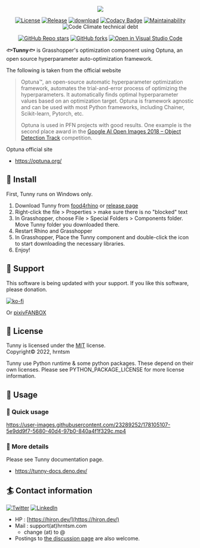 <p align="center">
  <img src="https://raw.githubusercontent.com/hrntsm/Tunny-docs/main/static/home-og.png" />
</p>
<p align="center">
  <a href="https://github.com/hrntsm/Tunny/blob/master/LICENSE"><img src="https://img.shields.io/github/license/hrntsm/Tunny" alt="License"></a>
  <a href="https://github.com/hrntsm/Tunny/releases"><img src="https://img.shields.io/github/v/release/hrntsm/Tunny" alt="Release"></a>
  <a href="https://github.com/hrntsm/Tunny/releases"><img src="https://img.shields.io/github/downloads/hrntsm/Tunny/total" alt="download"></a>
  <a href="https://www.codacy.com/gh/hrntsm/Tunny/dashboard?utm_source=github.com&amp;utm_medium=referral&amp;utm_content=hrntsm/Tunny&amp;utm_campaign=Badge_Grade"><img src="https://app.codacy.com/project/badge/Grade/c7947be6770545e88153125060b41284" alt="Codacy Badge"></a>
  <a href="https://codeclimate.com/github/hrntsm/Tunny/maintainability"><img src="https://api.codeclimate.com/v1/badges/63a5b0a923062d25ad23/maintainability" alt="Maintainability"></a>
  <img src="https://img.shields.io/codeclimate/tech-debt/hrntsm/Tunny" alt="Code Climate technical debt">
</p>
<p align="center">
  <a href="https://github.com/hrntsm/Tunny"><img src="https://img.shields.io/github/stars/hrntsm/Tunny?style=social" alt="GitHub Repo stars"></a>
  <a href="https://github.com/hrntsm/Tunny/network"><img alt="GitHub forks" src="https://img.shields.io/github/forks/hrntsm/Tunny?style=social"></a>
  <a href="https://open.vscode.dev/hrntsm/Tunny"><img src="https://img.shields.io/static/v1?logo=visualstudiocode&amp;label=&amp;message=Open in Visual Studio Code&amp;labelColor=2c2c32&amp;color=007acc&amp;logoColor=007acc" alt="Open in Visual Studio Code"></a></p>
</p>

:fish:**Tunny**:fish: is Grasshopper's optimization component using Optuna, an open source hyperparameter auto-optimization framework.

The following is taken from the official website

> Optuna™, an open-source automatic hyperparameter optimization framework, automates the trial-and-error process of optimizing the hyperparameters. It automatically finds optimal hyperparameter values based on an optimization target. Optuna is framework agnostic and can be used with most Python frameworks, including Chainer, Scikit-learn, Pytorch, etc.
>
> Optuna is used in PFN projects with good results. One example is the second place award in the [Google AI Open Images 2018 – Object Detection Track](https://www.preferred.jp/en/news/pr20180907/) competition.

Optuna official site

- https://optuna.org/


## :tropical_fish: Install

First, Tunny runs on Windows only.

1. Download Tunny from [food4rhino](https://www.food4rhino.com/app/tunny) or [release page](https://github.com/hrntsm/tunny/releases)
1. Right-click the file > Properties > make sure there is no "blocked" text
1. In Grasshopper, choose File > Special Folders > Components folder. Move Tunny folder you downloaded there.
1. Restart Rhino and Grasshopper
1. In Grasshopper, Place the Tunny component and double-click the icon to start downloading the necessary libraries.
1. Enjoy!

## :sushi: Support

This software is being updated with your support.
If you like this software, please donation.

[![ko-fi](https://ko-fi.com/img/githubbutton_sm.svg)](https://ko-fi.com/G2G5C2MIU)

Or [pixivFANBOX](https://hiron.fanbox.cc/)

## :blowfish: License

Tunny is licensed under the [MIT](https://github.com/hrntsm/Tunny/blob/main/LICENSE) license.  
Copyright© 2022, hrntsm

Tunny use Python runtime & some python packages.
These depend on their own licenses.
Please see PYTHON_PACKAGE_LICENSE for more license information.

## :dolphin: Usage

### :speedboat: Quick usage

https://user-images.githubusercontent.com/23289252/178105107-5e9dd9f7-5680-40d4-97b0-840a4f1f329c.mp4

### :whale: More details

Please see Tunny documentation page.

- https://tunny-docs.deno.dev/

## :surfer: Contact information

[![Twitter](https://img.shields.io/badge/Twitter-1DA1F2?style=for-the-badge&logo=twitter&logoColor=white)](https://twitter.com/hiron_rgkr)
[![LinkedIn](https://img.shields.io/badge/LinkedIn-0077B5?style=for-the-badge&logo=linkedin&logoColor=white)](https://www.linkedin.com/in/hiroaki-natsume-20a22118b/)

- HP : [https://hiron.dev/](https://hiron.dev/)
- Mail : support(at)hrntsm.com
  - change (at) to @
- Postings to [the discussion page](https://github.com/hrntsm/Tunny/discussions) are also welcome.

